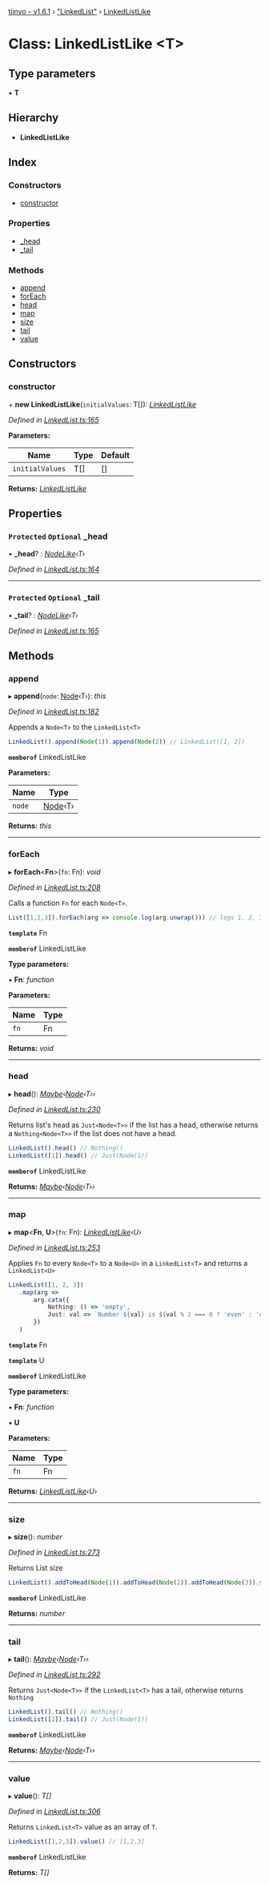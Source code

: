 [tiinvo - v1.6.1](../README.md) › ["LinkedList"](../modules/_linkedlist_.md) › [LinkedListLike](_linkedlist_.linkedlistlike.md)

# Class: LinkedListLike <**T**>

## Type parameters

▪ **T**

## Hierarchy

* **LinkedListLike**

## Index

### Constructors

* [constructor](_linkedlist_.linkedlistlike.md#constructor)

### Properties

* [_head](_linkedlist_.linkedlistlike.md#protected-optional-_head)
* [_tail](_linkedlist_.linkedlistlike.md#protected-optional-_tail)

### Methods

* [append](_linkedlist_.linkedlistlike.md#append)
* [forEach](_linkedlist_.linkedlistlike.md#foreach)
* [head](_linkedlist_.linkedlistlike.md#head)
* [map](_linkedlist_.linkedlistlike.md#map)
* [size](_linkedlist_.linkedlistlike.md#size)
* [tail](_linkedlist_.linkedlistlike.md#tail)
* [value](_linkedlist_.linkedlistlike.md#value)

## Constructors

###  constructor

\+ **new LinkedListLike**(`initialValues`: T[]): *[LinkedListLike](_linkedlist_.linkedlistlike.md)*

*Defined in [LinkedList.ts:165](https://github.com/OctoD/tiinvo/blob/2f7d94f/src/LinkedList.ts#L165)*

**Parameters:**

Name | Type | Default |
------ | ------ | ------ |
`initialValues` | T[] |  [] |

**Returns:** *[LinkedListLike](_linkedlist_.linkedlistlike.md)*

## Properties

### `Protected` `Optional` _head

• **_head**? : *[NodeLike](_linkedlist_.nodelike.md)‹T›*

*Defined in [LinkedList.ts:164](https://github.com/OctoD/tiinvo/blob/2f7d94f/src/LinkedList.ts#L164)*

___

### `Protected` `Optional` _tail

• **_tail**? : *[NodeLike](_linkedlist_.nodelike.md)‹T›*

*Defined in [LinkedList.ts:165](https://github.com/OctoD/tiinvo/blob/2f7d94f/src/LinkedList.ts#L165)*

## Methods

###  append

▸ **append**(`node`: [Node](../modules/_linkedlist_.md#node)‹T›): *this*

*Defined in [LinkedList.ts:182](https://github.com/OctoD/tiinvo/blob/2f7d94f/src/LinkedList.ts#L182)*

Appends a `Node<T>` to the `LinkedList<T>`

```ts
LinkedList().append(Node(1)).append(Node(2)) // LinkedList([1, 2])
```

**`memberof`** LinkedListLike

**Parameters:**

Name | Type |
------ | ------ |
`node` | [Node](../modules/_linkedlist_.md#node)‹T› |

**Returns:** *this*

___

###  forEach

▸ **forEach**<**Fn**>(`fn`: Fn): *void*

*Defined in [LinkedList.ts:208](https://github.com/OctoD/tiinvo/blob/2f7d94f/src/LinkedList.ts#L208)*

Calls a function `Fn` for each `Node<T>`.

```ts
List([1,2,3]).forEach(arg => console.log(arg.unwrap())) // logs 1, 2, 3
```

**`template`** Fn

**`memberof`** LinkedListLike

**Type parameters:**

▪ **Fn**: *function*

**Parameters:**

Name | Type |
------ | ------ |
`fn` | Fn |

**Returns:** *void*

___

###  head

▸ **head**(): *[Maybe](../modules/_maybe_.md#maybe)‹[Node](../modules/_linkedlist_.md#node)‹T››*

*Defined in [LinkedList.ts:230](https://github.com/OctoD/tiinvo/blob/2f7d94f/src/LinkedList.ts#L230)*

Returns list's head as `Just<Node<T>>` if the list has a head, otherwise returns a `Nothing<Node<T>>` if the list does not have a head.

```ts
LinkedList().head() // Nothing()
LinkedList([1]).head() // Just(Node(1))
```

**`memberof`** LinkedListLike

**Returns:** *[Maybe](../modules/_maybe_.md#maybe)‹[Node](../modules/_linkedlist_.md#node)‹T››*

___

###  map

▸ **map**<**Fn**, **U**>(`fn`: Fn): *[LinkedListLike](_linkedlist_.linkedlistlike.md)‹U›*

*Defined in [LinkedList.ts:253](https://github.com/OctoD/tiinvo/blob/2f7d94f/src/LinkedList.ts#L253)*

Applies `Fn` to every `Node<T>` to a `Node<U>` in a `LinkedList<T>` and returns a `LinkedList<U>`

```ts
LinkedList([1, 2, 3])
   .map(arg =>
       arg.cata({
           Nothing: () => 'empty',
           Just: val => `Number ${val} is ${val % 2 === 0 ? 'even' : 'odd'}`
       })
   )
```

**`template`** Fn

**`template`** U

**`memberof`** LinkedListLike

**Type parameters:**

▪ **Fn**: *function*

▪ **U**

**Parameters:**

Name | Type |
------ | ------ |
`fn` | Fn |

**Returns:** *[LinkedListLike](_linkedlist_.linkedlistlike.md)‹U›*

___

###  size

▸ **size**(): *number*

*Defined in [LinkedList.ts:273](https://github.com/OctoD/tiinvo/blob/2f7d94f/src/LinkedList.ts#L273)*

Returns List size

```ts
LinkedList().addToHead(Node(1)).addToHead(Node(2)).addToHead(Node(3)).size() // 3
```

**`memberof`** LinkedListLike

**Returns:** *number*

___

###  tail

▸ **tail**(): *[Maybe](../modules/_maybe_.md#maybe)‹[Node](../modules/_linkedlist_.md#node)‹T››*

*Defined in [LinkedList.ts:292](https://github.com/OctoD/tiinvo/blob/2f7d94f/src/LinkedList.ts#L292)*

Returns `Just<Node<T>>` if the `LinkedList<T>` has a tail, otherwise returns `Nothing`

```ts
LinkedList().tail() // Nothing()
LinkedList([1]).tail() // Just(Node(1))
```

**`memberof`** LinkedListLike

**Returns:** *[Maybe](../modules/_maybe_.md#maybe)‹[Node](../modules/_linkedlist_.md#node)‹T››*

___

###  value

▸ **value**(): *T[]*

*Defined in [LinkedList.ts:306](https://github.com/OctoD/tiinvo/blob/2f7d94f/src/LinkedList.ts#L306)*

Returns `LinkedList<T>` value as an array of `T`.

```ts
LinkedList([1,2,3]).value() // [1,2,3]
```

**`memberof`** LinkedListLike

**Returns:** *T[]*
